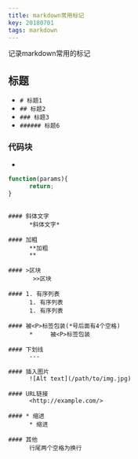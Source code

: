 ```yaml
---
title: markdown常用标记
key: 20180701
tags: markdown
---
```

记录markdown常用的标记
<!--more-->
## 标题  
* `# 标题1`  
* `## 标题2`
* `### 标题3`
* `###### 标题6`

### 代码块  
* ``` 
``` javascript
function(params){
      return;
}
```
```

#### 斜体文字  
      *斜体文字*

#### 加粗  
      **加粗
      **

#### >区块  
       >>区块

#### 1. 有序列表  
      1. 有序列表
      1. 有序列表

#### 被<P>标签包装(*号后面有4个空格)  
      *     被<P>标签包装

#### 下划线  
      ---

#### 插入图片  
      ![Alt text](/path/to/img.jpg)

#### URL链接  
      <http://example.com/>

#### * 缩进  
      * 缩进

#### 其他
      行尾两个空格为换行